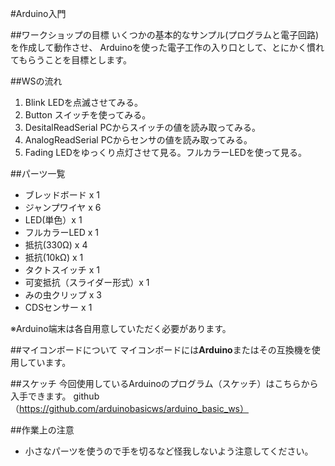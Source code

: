 #Arduino入門

##ワークショップの目標
いくつかの基本的なサンプル(プログラムと電子回路)を作成して動作させ、
Arduinoを使った電子工作の入り口として、とにかく慣れてもらうことを目標とします。

##WSの流れ
1. Blink LEDを点滅させてみる。
2. Button スイッチを使ってみる。
3. DesitalReadSerial PCからスイッチの値を読み取ってみる。
4. AnalogReadSerial PCからセンサの値を読み取ってみる。
5. Fading LEDをゆっくり点灯させて見る。フルカラーLEDを使って見る。

##パーツ一覧
- ブレッドボード x 1
- ジャンプワイヤ x 6
- LED(単色）x 1
- フルカラーLED x 1
- 抵抗(330Ω) x 4
- 抵抗(10kΩ) x 1
- タクトスイッチ x 1
- 可変抵抗（スライダー形式）x 1
- みの虫クリップ x 3
- CDSセンサー x 1

※Arduino端末は各自用意していただく必要があります。

##マイコンボードについて
マイコンボードには**Arduino**またはその互換機を使用しています。

##スケッチ
今回使用しているArduinoのプログラム（スケッチ）はこちらから入手できます。
github（https://github.com/arduinobasicws/arduino_basic_ws）

##作業上の注意
- 小さなパーツを使うので手を切るなど怪我しないよう注意してください。

